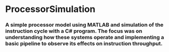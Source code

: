 # ProcessorSimulation
### A simple processor model using MATLAB and simulation of the instruction cycle with a C# program. The focus was on understanding how these systems operate and implementing a basic pipeline to observe its effects on instruction throughput.
